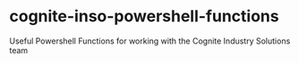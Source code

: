 # cognite-inso-powershell-functions
Useful Powershell Functions for working with the Cognite Industry Solutions team
